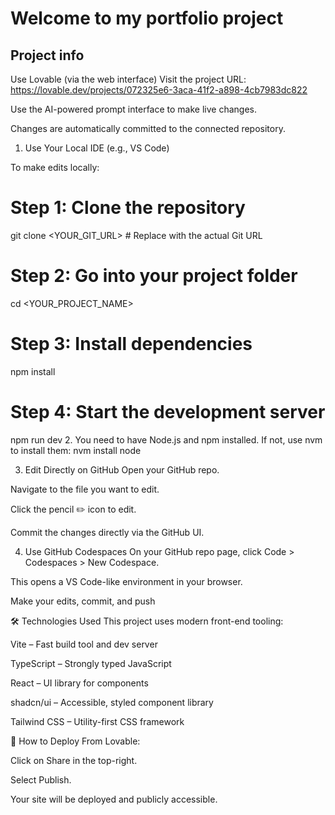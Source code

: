# Welcome to my portfolio project

## Project info
Use Lovable (via the web interface)
Visit the project URL: https://lovable.dev/projects/072325e6-3aca-41f2-a898-4cb7983dc822

Use the AI-powered prompt interface to make live changes.

Changes are automatically committed to the connected repository.

1. Use Your Local IDE (e.g., VS Code)
   
To make edits locally:

# Step 1: Clone the repository
git clone <YOUR_GIT_URL>  # Replace with the actual Git URL

# Step 2: Go into your project folder
cd <YOUR_PROJECT_NAME>

# Step 3: Install dependencies
npm install

# Step 4: Start the development server
npm run dev
2. You need to have Node.js and npm installed. If not, use nvm to install them:
nvm install node

3. Edit Directly on GitHub
Open your GitHub repo.

Navigate to the file you want to edit.

Click the pencil ✏️ icon to edit.

Commit the changes directly via the GitHub UI.

4. Use GitHub Codespaces
On your GitHub repo page, click Code > Codespaces > New Codespace.

This opens a VS Code-like environment in your browser.

Make your edits, commit, and push

🛠️ Technologies Used
This project uses modern front-end tooling:

Vite – Fast build tool and dev server

TypeScript – Strongly typed JavaScript

React – UI library for components

shadcn/ui – Accessible, styled component library

Tailwind CSS – Utility-first CSS framework

🚀 How to Deploy
From Lovable:

Click on Share in the top-right.

Select Publish.

Your site will be deployed and publicly accessible.
